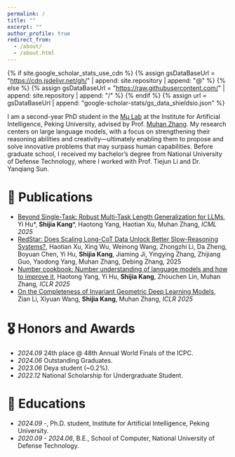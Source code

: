 ```yaml
---
permalink: /
title: ""
excerpt: ""
author_profile: true
redirect_from: 
  - /about/
  - /about.html
---
```


{% if site.google_scholar_stats_use_cdn %}
{% assign gsDataBaseUrl = "https://cdn.jsdelivr.net/gh/" | append: site.repository | append: "@" %}
{% else %}
{% assign gsDataBaseUrl = "https://raw.githubusercontent.com/" | append: site.repository | append: "/" %}
{% endif %}
{% assign url = gsDataBaseUrl | append: "google-scholar-stats/gs_data_shieldsio.json" %}

<span class='anchor' id='about-me'></span>

I am a second-year PhD student in the [Mμ Lab](https://mulabpku.com/) at the Institute for Artificial Intelligence, Peking University, advised by Prof. [Muhan Zhang](https://muhanzhang.github.io/). My research centers on large language models, with a focus on strengthening their reasoning abilities and creativity—ultimately enabling them to propose and solve innovative problems that may surpass human capabilities. Before graduate school, I received my bachelor’s degree from National University of Defense Technology, where I worked with Prof. Tiejun Li and Dr. Yanqiang Sun.


# 📝 Publications 
- [Beyond Single-Task: Robust Multi-Task Length Generalization for LLMs](https://arxiv.org/abs/2502.11525), Yi Hu\*, **Shijia Kang**\*, Haotong Yang, Haotian Xu, Muhan Zhang, *ICML 2025*
- [RedStar: Does Scaling Long-CoT Data Unlock Better Slow-Reasoning Systems?](https://arxiv.org/abs/2501.11284), Haotian Xu, Xing Wu, Weinong Wang, Zhongzhi Li, Da Zheng, Boyuan Chen, Yi Hu, **Shijia Kang**, Jiaming Ji, Yingying Zhang, Zhijiang Guo, Yaodong Yang, Muhan Zhang, Debing Zhang, 2025
- [Number cookbook: Number understanding of language models and how to improve it](https://arxiv.org/abs/2411.03766), Haotong Yang, Yi Hu, **Shijia Kang**, Zhouchen Lin, Muhan Zhang, *ICLR 2025*
- [On the Completeness of Invariant Geometric Deep Learning Models](https://arxiv.org/abs/2402.04836), Zian Li, Xiyuan Wang, **Shijia Kang**, Muhan Zhang, *ICLR 2025*

# 🎖 Honors and Awards
- *2024.09* 24th place @ 48th Annual World Finals of the ICPC.
- *2024.06* Outstanding Graduates.
- *2023.06* Deya student (~0.2%).
- *2022.12* National Scholarship for Undergraduate Student. 

# 📖 Educations
- *2024.09 -*, Ph.D. student, Institute for Artificial Intelligence, Peking University.
- *2020.09 - 2024.06*, B.E., School of Computer, National University of Defense Technology.


<script type='text/javascript' id='mapmyvisitors' src='https://mapmyvisitors.com/map.js?cl=ffffff&w=300&t=tt&d=Cc7GRs-LvbjbRtWjF_am3d8tQVZfDleJ-2hunBtUc_M&co=2d71ad&cmo=3acc3a&cmn=ff5353&ct=ffffff'></script>
